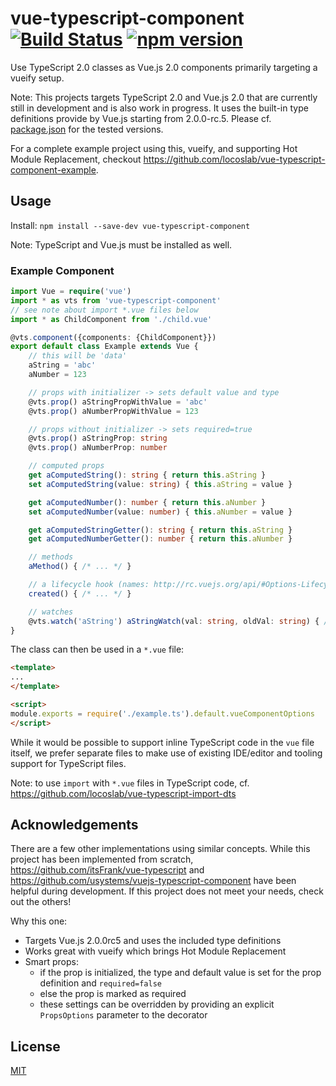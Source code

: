 # vue-typescript-component [![Build Status](https://travis-ci.org/locoslab/vue-typescript-component.svg?branch=master)](https://travis-ci.org/locoslab/vue-typescript-component) [![npm version](https://badge.fury.io/js/vue-typescript-component.svg)](https://badge.fury.io/js/vue-typescript-component)
Use TypeScript 2.0 classes as Vue.js 2.0 components primarily targeting a vueify setup.

Note: This projects targets TypeScript 2.0 and Vue.js 2.0 that are currently still in development and is also work in progress. It  uses the built-in type definitions provide by Vue.js starting from 2.0.0-rc.5. Please cf. [package.json](package.json) for the tested versions.

For a complete example project using this, vueify, and supporting Hot Module Replacement, checkout <https://github.com/locoslab/vue-typescript-component-example>.

## Usage
Install: `npm install --save-dev vue-typescript-component`

Note: TypeScript and Vue.js must be installed as well.

### Example Component
```typescript
import Vue = require('vue')
import * as vts from 'vue-typescript-component'
// see note about import *.vue files below
import * as ChildComponent from './child.vue'

@vts.component({components: {ChildComponent}})
export default class Example extends Vue {
	// this will be 'data'
	aString = 'abc'
	aNumber = 123

	// props with initializer -> sets default value and type
	@vts.prop() aStringPropWithValue = 'abc'
	@vts.prop() aNumberPropWithValue = 123

	// props without initializer -> sets required=true
	@vts.prop() aStringProp: string
	@vts.prop() aNumberProp: number

	// computed props
	get aComputedString(): string { return this.aString }
	set aComputedString(value: string) { this.aString = value }

	get aComputedNumber(): number { return this.aNumber }
	set aComputedNumber(value: number) { this.aNumber = value }

	get aComputedStringGetter(): string { return this.aString }
	get aComputedNumberGetter(): number { return this.aNumber }

	// methods
	aMethod() { /* ... */ }

	// a lifecycle hook (names: http://rc.vuejs.org/api/#Options-Lifecycle-Hooks)
	created() { /* ... */ }

	// watches
	@vts.watch('aString') aStringWatch(val: string, oldVal: string) { /* ... */ }
}
```

The class can then be used in a `*.vue` file:
```html
<template>
...
</template>

<script>
module.exports = require('./example.ts').default.vueComponentOptions
</script>
```

While it would be possible to support inline TypeScript code in the `vue` file itself, we prefer separate files to make use of existing  IDE/editor and tooling support for TypeScript files.

Note: to use `import` with `*.vue` files in TypeScript code, cf. <https://github.com/locoslab/vue-typescript-import-dts>

## Acknowledgements
There are a few other implementations using similar concepts. While this project has been implemented from scratch, <https://github.com/itsFrank/vue-typescript> and <https://github.com/usystems/vuejs-typescript-component> have been helpful during development. If this project does not meet your needs, check out the others!

Why this one:
* Targets Vue.js 2.0.0rc5 and uses the included type definitions
* Works great with vueify which brings Hot Module Replacement
* Smart props:
	- if the prop is initialized, the type and default value is set for the prop definition and `required=false`
	- else the prop is marked as required
	- these settings can be overridden by providing an explicit `PropsOptions` parameter to the decorator

## License
[MIT](http://opensource.org/licenses/MIT)
